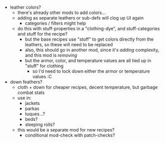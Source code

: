 - leather colors?
    - there's already other mods to add colors...
    - adding as separate leathers or sub-defs will clog up UI again
        - categories / filters might help
    - do this with stuff-properties in a "clothing-dye", and stuff-categories and stuff for the recipe?
        - but the base recipes use "stuff" to get colors directly from the leathers, so these will need to be replaced
        - also, this should go in another mod, since it's *adding* complexity, and this mod is *removing*
        - but the armor, color, and temperature values are all tied up in "stuff" for clothing
            - so I'd need to lock down either the armor or temperature values :C
- down feathers?
    - cloth + down for cheaper recipes, decent temperature, but garbage combat stats
    - use in:
        - jackets
        - parkas
        - tuques...?
        - beds?
        - sleeping rolls?
    - this would be a separate mod for new recipes?
        - conditional mod-check with patch-checks?
